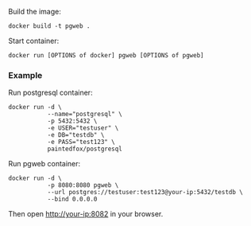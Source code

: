 Build the image:

```
docker build -t pgweb .
```

Start container:

```
docker run [OPTIONS of docker] pgweb [OPTIONS of pgweb]
```

### Example

Run postgresql container:

```
docker run -d \
           --name="postgresql" \
           -p 5432:5432 \     
           -e USER="testuser" \
           -e DB="testdb" \
           -e PASS="test123" \
           paintedfox/postgresql
```

Run pgweb container:

```
docker run -d \
           -p 8080:8080 pgweb \
           --url postgres://testuser:test123@your-ip:5432/testdb \
           --bind 0.0.0.0
```

Then open [http://your-ip:8082](#) in your browser.